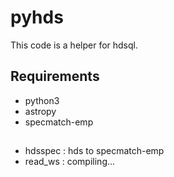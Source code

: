 # pyhds

This code is a helper for hdsql.

## Requirements

- python3
- astropy
- specmatch-emp

##

- hdsspec : hds to specmatch-emp
- read_ws : compiling...